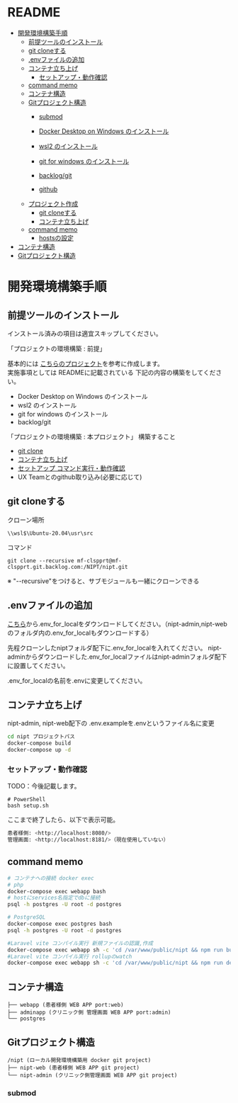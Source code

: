 # README <!-- omit in toc -->
- [開発環境構築手順](#開発環境構築手順)
  - [前提ツールのインストール](#前提ツールのインストール)
  - [git cloneする](#git-cloneする)
  - [.envファイルの追加](#envファイルの追加)
  - [コンテナ立ち上げ](#コンテナ立ち上げ)
    - [セットアップ・動作確認](#セットアップ動作確認)
  - [command memo](#command-memo)
  - [コンテナ構造](#コンテナ構造)
  - [Gitプロジェクト構造](#gitプロジェクト構造)
    - [submod](#submod)

    - [Docker Desktop on Windows のインストール](#docker-desktop-on-windows-のインストール)
    - [wsl2 のインストール](#wsl2-のインストール)
    - [git for windows のインストール](#git-for-windows-のインストール)
    - [backlog/git](#backloggit)
    - [github](#github)
  - [プロジェクト作成](#プロジェクト作成)
    - [git cloneする](#git-cloneする)
    - [コンテナ立ち上げ](#コンテナ立ち上げ)
  - [command memo](#command-memo)
    - [hostsの設定](#hostsの設定)
- [コンテナ構造](#コンテナ構造)
- [Gitプロジェクト構造](#Gitプロジェクト構造)

# 開発環境構築手順

## 前提ツールのインストール

インストール済みの項目は適宜スキップしてください。

「プロジェクトの環境構築 : 前提」

基本的には [こちらのプロジェクト](https://mf-clspprt.backlog.com/git/BC_KRT/bc_krt/tree/develop)を参考に作成します。  
実施事項としては READMEに記載されている 下記の内容の構築をしてください。  
- Docker Desktop on Windows のインストール
- wsl2 のインストール
- git for windows のインストール
- backlog/git

「プロジェクトの環境構築 : 本プロジェクト」
構築すること
- [git clone](#git-clone)
- [コンテナ立ち上げ](#コンテナ立ち上げ)
- [セットアップ コマンド実行・動作確認](#セットアップ・動作確認)
- UX Teamとのgithub取り込み(必要に応じて)

## git cloneする

クローン場所

```
\\wsl$\Ubuntu-20.04\usr\src
```

コマンド

```
git clone --recursive mf-clspprt@mf-clspprt.git.backlog.com:/NIPT/nipt.git
```

※ "--recursive"をつけると、サブモジュールも一緒にクローンできる


## .envファイルの追加

[こちら](https://drive.google.com/drive/folders/1itTLI1XY-k4gNDeQ7sddsj91NfP7Gu00)から.env_for_localをダウンロードしてください。（nipt-admin,nipt-webのフォルダ内の.env_for_localもダウンロードする）

先程クローンしたniptフォルダ配下に.env_for_localを入れてください。
nipt-adminからダウンロードした.env_for_localファイルはnipt-adminフォルダ配下に設置してください。

.env_for_localの名前を.envに変更してください。
## コンテナ立ち上げ
nipt-admin, nipt-web配下の
.env.exampleを.envというファイル名に変更

```bash
cd nipt プロジェクトパス
docker-compose build
docker-compose up -d
```

### セットアップ・動作確認 
TODO：今後記載します。


```shell
# PowerShell
bash setup.sh
```

ここまで終了したら、以下で表示可能。

```bash
患者様側: <http://localhost:8080/>
管理画面: <http://localhost:8181/>（現在使用していない）
```


## command memo

```bash
# コンテナへの接続 docker exec
# php
docker-compose exec webapp bash
# hostにservices名指定でdbに接続
psql -h postgres -U root -d postgres

# PostgreSQL
docker-compose exec postgres bash
psql -h postgres -U root -d postgres
```

```bash
#Laravel vite コンパイル実行 新規ファイルの認識,作成
docker-compose exec webapp sh -c 'cd /var/www/public/nipt && npm run build'
#Laravel vite コンパイル実行 rollupのwatch
docker-compose exec webapp sh -c 'cd /var/www/public/nipt && npm run dev'
```

## コンテナ構造

```text
├── webapp (患者様側 WEB APP port:web)
├── adminapp (クリニック側 管理画面 WEB APP port:admin)
└── postgres
```

## Gitプロジェクト構造
```text
/nipt (ローカル開発環境構築用 docker git project)
├── nipt-web (患者様側 WEB APP git project)
└── nipt-admin (クリニック側管理画面 WEB APP git project)
```

### submod